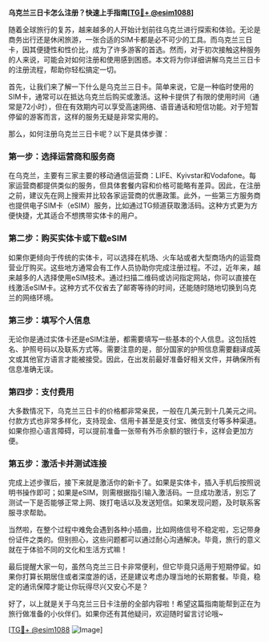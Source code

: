 **乌克兰三日卡怎么注册？快速上手指南[[TG💪+ @esim1088](https://t.me/s/esim1088)]**

随着全球旅行的复苏，越来越多的人开始计划前往乌克兰进行探索和体验。无论是商务出行还是休闲旅游，一张合适的SIM卡都是必不可少的工具。而乌克兰三日卡，因其便捷性和性价比，成为了许多游客的首选。然而，对于初次接触这种服务的人来说，可能会对如何注册和使用感到困惑。本文将为你详细讲解乌克兰三日卡的注册流程，帮助你轻松搞定一切。

首先，让我们来了解一下什么是乌克兰三日卡。简单来说，它是一种临时使用的SIM卡，通常可以在抵达乌克兰后购买或激活。这种卡提供了有限的使用时间（通常是72小时），但在有效期内可以享受高速网络、语音通话和短信功能。对于短暂停留的游客而言，这样的服务无疑是非常实用的。

那么，如何注册乌克兰三日卡呢？以下是具体步骤：

### 第一步：选择运营商和服务商

在乌克兰，主要有三家主要的移动通信运营商：LIFE、Kyivstar和Vodafone。每家运营商都提供类似的服务，但具体套餐内容和价格可能略有差异。因此，在注册之前，建议先在网上搜索并比较各家运营商的优惠政策。此外，一些第三方服务商也提供电子SIM卡（eSIM）服务，比如通过TG频道获取激活码。这种方式更为方便快捷，尤其适合不想携带实体卡的用户。

### 第二步：购买实体卡或下载eSIM

如果你更倾向于传统的实体卡，可以选择在机场、火车站或者大型商场内的运营商营业厅购买。这些地方通常会有工作人员协助你完成注册过程。不过，近年来，越来越多的人选择使用eSIM技术。通过扫描二维码或访问指定网站，你可以直接在线激活eSIM卡。这种方式不仅省去了邮寄等待的时间，还能随时随地切换到乌克兰的网络环境。

### 第三步：填写个人信息

无论你是通过实体卡还是eSIM注册，都需要填写一些基本的个人信息。这包括姓名、护照号码以及联系方式等。需要注意的是，部分国家的护照信息需要翻译成英文或其他官方语言才能被接受。因此，在出发前最好准备好相关文件，并确保所有信息准确无误。

### 第四步：支付费用

大多数情况下，乌克兰三日卡的价格都非常亲民，一般在几美元到十几美元之间。付款方式也非常多样化，支持现金、信用卡甚至是支付宝、微信支付等多种渠道。如果你担心语言障碍，可以提前准备一张带有外币余额的银行卡，这样会更加方便。

### 第五步：激活卡并测试连接

完成上述步骤后，接下来就是激活你的新卡了。如果是实体卡，插入手机后按照说明书操作即可；如果是eSIM，则需根据指引输入激活码。一旦成功激活，别忘了测试一下是否能够正常上网、拨打电话以及发送短信。如果发现问题，及时联系客服寻求帮助。

当然啦，在整个过程中难免会遇到各种小插曲，比如网络信号不稳定啦，忘记带身份证件之类的。但别担心，这些问题都可以通过耐心沟通解决。毕竟，旅行的意义就在于体验不同的文化和生活方式嘛！

最后提醒大家一句，虽然乌克兰三日卡非常便利，但它毕竟只适用于短期停留。如果你打算长期居住或者深度游的话，还是建议考虑办理当地的长期套餐。毕竟，稳定的通讯保障才能让你玩得尽兴又安心不是？

好了，以上就是关于乌克兰三日卡注册的全部内容啦！希望这篇指南能帮到正在为旅行做准备的小伙伴们。如果你还有其他疑问，欢迎随时留言讨论哦~

[[TG💪+ @esim1088](https://t.me/s/esim1088) ![Image](https://i.postimg.cc/4NQfJmqS/Snipaste-2025-05-13-00-14-12.png)]